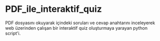 # PDF_ile_interaktif_quiz
PDF dosyasını okuyarak içindeki soruları ve cevap anahtarını inceleyerek web üzerinden çalışan bir interaktif quiz oluşturmaya yarayan python script'i.
